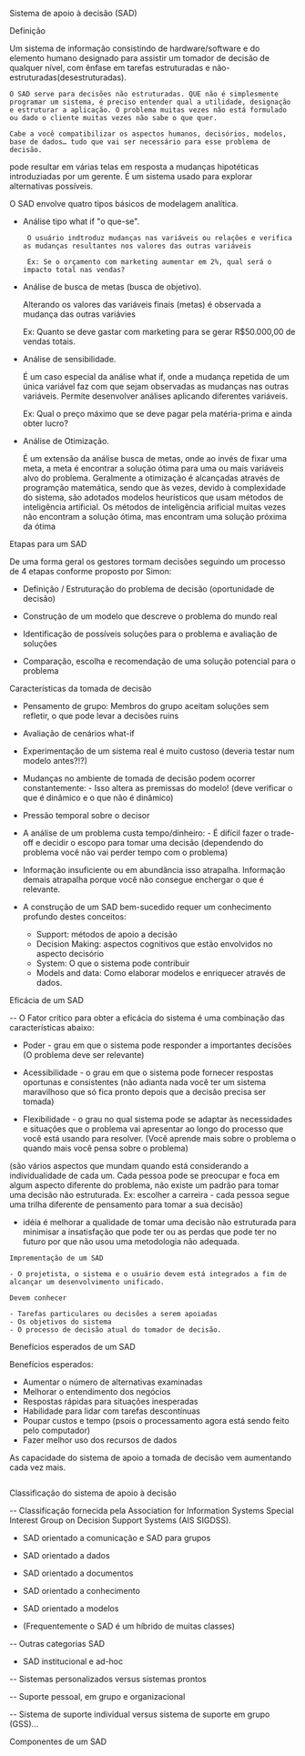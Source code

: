 Sistema de apoio à decisão (SAD)

Definição

Um sistema de informação consistindo de hardware/software e do elemento humano designado para assistir um tomador de decisão de qualquer nível, com ênfase em tarefas estruturadas e não-estruturadas(desestruturadas).

```
O SAD serve para decisões não estruturadas. QUE não é simplesmente programar um sistema, é preciso entender qual a utilidade, designação e estruturar a aplicação. O problema muitas vezes não está formulado ou dado o cliente muitas vezes não sabe o que quer.
 
Cabe a você compatibilizar os aspectos humanos, decisórios, modelos, base de dados… tudo que vai ser necessário para esse problema de decisão.
```

pode resultar em várias telas em resposta a mudanças hipotéticas introduziadas por um gerente. É um sistema usado para explorar alternativas possíveis. 

O SAD envolve quatro tipos básicos de modelagem analítica.
<ul>
    <li>Análise tipo what if "o que-se".
    
     O usuário indtroduz mudanças nas variáveis ou relações e verifica as mudanças resultantes nos valores das outras variáveis
     
     Ex: Se o orçamento com marketing aumentar em 2%, qual será o impacto total nas vendas?
</li>

<li>Análise de busca de metas (busca de objetivo).

 Alterando os valores das variáveis finais (metas) é observada a mudança das outras variávies
 
Ex: Quanto se deve gastar com marketing para se gerar R$50.000,00 de vendas totais.
 </li>


<li>Análise de sensibilidade.

 É um caso especial da análise what if, onde a mudança repetida de um única variável faz com que sejam observadas as mudanças nas outras variáveis. Permite desenvolver análises aplicando diferentes variáveis.

 Ex: Qual o preço máximo que se deve pagar pela matéria-prima e ainda obter lucro?
 </li>

 
<li>Análise de Otimização.

 É um extensão da análise busca de metas, onde ao invés de fixar uma meta, a meta é encontrar a solução ótima para uma ou mais variáveis alvo do problema. Geralmente a otimização é alcançadas através de programção matemática, sendo que às vezes, devido à complexidade do sistema, são adotados modelos heurísticos que usam métodos de inteligência artificial. Os métodos de inteligência arificial muitas vezes não encontram a solução ótima, mas encontram uma solução próxima da ótima </li>
</ul>


Etapas para um SAD

De uma forma geral os gestores tormam decisões seguindo um processo de 4 etapas conforme proposto por Simon:

- Definição / Estruturação do problema de decisão (oportunidade de decisão)

- Construção de um modelo que descreve o problema do mundo real

- Identificação de possíveis soluções para o problema e avaliação de soluções

- Comparação, escolha e recomendação de uma solução potencial para o problema

Características da tomada de decisão

- Pensamento de grupo: Membros do grupo aceitam soluções sem refletir, o que pode levar a decisões ruins

- Avaliação de cenários what-if

- Experimentação de um sistema real é muito custoso (deveria testar num modelo antes?!?)

- Mudanças no ambiente de tomada de decisão podem ocorrer constantemente: - Isso altera as premissas do modelo! (deve verificar o que é dinâmico e o que não é dinâmico)

- Pressão temporal sobre o decisor

- A análise de um problema custa tempo/dinheiro: - É difícil fazer o trade-off e decidir o escopo para tomar uma decisão (dependendo do problema você não vai perder tempo com o problema)

- Informação insuficiente ou em abundância isso atrapalha. Informação demais atrapalha porque você não consegue enchergar o que é relevante.

- A construção de um SAD bem-sucedido requer um conhecimento profundo destes conceitos:
    - Support: métodos de apoio a decisão
    - Decision Making: aspectos cognitivos que estão envolvidos no aspecto decisório
    - System: O que o sistema pode contribuir
    - Models and data: Como elaborar modelos e enriquecer através de dados.


Eficácia de um SAD

-- O Fator crítico para obter a eficácia do sistema é uma combinação das características abaixo:

- Poder - grau em que o sistema pode responder a importantes decisões (O problema deve ser relevante)

- Acessibilidade - o grau em que o sistema pode fornecer respostas oportunas e consistentes (não adianta nada você ter um sistema maravilhoso que só fica pronto depois que a decisão precisa ser tomada)

- Flexibilidade - o grau no qual sistema pode se adaptar às necessidades e situações que o problema vai apresentar ao longo do processo que você está usando para resolver. (Você aprende mais sobre o problema o quando mais você pensa sobre o problema)

(são vários aspectos que mundam quando está considerando a individualidade de cada um. Cada pessoa pode se preocupar e foca em algum aspecto diferente do problema, não existe um padrão para tomar uma decisão não estruturada. Ex: escolher a carreira - cada pessoa segue uma trilha diferente de pensamento para tomar a sua decisão)

- idéia é melhorar a qualidade de tomar uma decisão não estruturada para minimisar a insatisfação que pode ter ou as perdas que pode ter no futuro por que não usou uma metodologia não adequada. 

```
Imprementação de um SAD

- O projetista, o sistema e o usuário devem está integrados a fim de alcançar um desenvolvimento unificado.

Devem conhecer

- Tarefas particulares ou decisões a serem apoiadas
- Os objetivos do sistema
- O processo de decisão atual do tomador de decisão.
```

Benefícios esperados de um SAD

Benefícios esperados:

- Aumentar o número de alternativas examinadas
- Melhorar o entendimento dos negócios
- Respostas rápidas para situações inesperadas
- Habilidade para lidar com tarefas descontínuas
- Poupar custos e tempo (psois o processamento agora está sendo feito pelo computador)
- Fazer melhor uso dos recursos de dados


As capacidade do sistema de apoio a tomada de decisão vem aumentando cada vez mais.

<img src="">


Classificação do sistema de apoio à decisão

-- Classificação fornecida pela Association for Information Systems Special Interest Group on Decision Support Systems (AIS SIGDSS).

- SAD orientado a comunicação e SAD para grupos
- SAD orientado a dados
- SAD orientado a documentos
- SAD orientado a conhecimento
- SAD orientado a modelos

- (Frequentemente o SAD é um híbrido de muitas classes)

-- Outras categorias SAD

- SAD institucional e ad-hoc

-- Sistemas personalizados versus sistemas prontos

-- Suporte pessoal, em grupo e organizacional

-- Sistema de suporte individual versus sistema de suporte em grupo (GSS)...

Componentes de um SAD

<img src="">